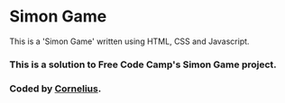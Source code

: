 # Simon Game

This is a 'Simon Game' written using HTML, CSS and Javascript.

### This is a solution to Free Code Camp's Simon Game project.

### Coded by [Cornelius](https://www.freecodecamp.com/corneal64).
